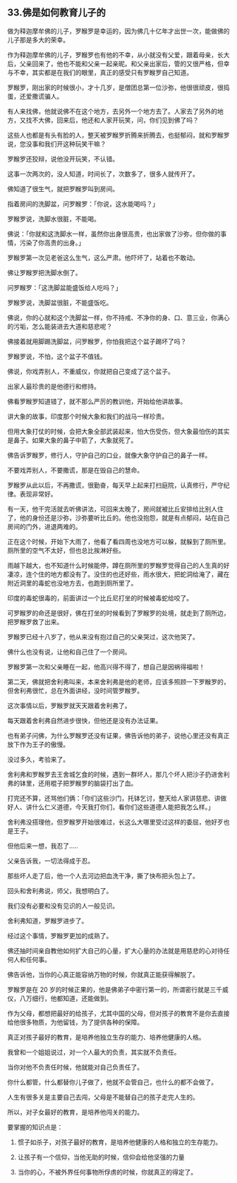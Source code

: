 ## 33.佛是如何教育儿子的
做为释迦摩牟佛的儿子，罗睺罗是幸运的，因为佛几十亿年才出世一次，能做佛的儿子那是多大的荣幸。


作为释迦摩牟佛的儿子，罗睺罗也有他的不幸，从小就没有父爱，跟着母亲，长大后，父亲回来了，他也不能和父亲一起亲昵。和父亲出家后，管的又很严格，但幸与不幸，其实都是在我们的眼里，真正的感受只有罗睺罗自己知道。


罗睺罗，刚出家的时候很小，才十几岁，是僧团总第一位沙弥，他很很顽皮，很捣蛋，还爱撒谎骗人。


有人来找佛，他就说佛不在这个地方，去另外一个地方去了。人家去了另外的地方，又找不大佛，回来后，他还和人家开玩笑，问，你们见到佛了吗？


这些人也都是有头有脸的人，整天被罗睺罗折腾来折腾去，也挺郁闷，就和罗睺罗说，您没事和我们开这种玩笑干嘛？


罗睺罗还狡辩，说他没开玩笑，不认错。


这事一次两次的，没人知道，时间长了，次数多了，很多人就传开了。


佛知道了很生气，就把罗睺罗叫到房间。


指着房间的洗脚盆，问罗睺罗：「你说，这水能喝吗？」


罗睺罗说，洗脚水很脏，不能喝。


佛说：「你就和这洗脚水一样，虽然你出身很高贵，也出家做了沙弥，但你做的事情，污染了你高贵的出身。」


罗睺罗第一次见老爸这么生气，这么严肃。他吓坏了，站着也不敢动。


佛让罗睺罗把洗脚水倒了。


问罗睺罗：「这洗脚盆能盛饭给人吃吗？」


罗睺罗说，洗脚盆很脏，不能盛饭吃。


佛说，你的心就和这个洗脚盆一样，你不持戒、不净你的身、口、意三业，你满心的污垢，怎么能装进去大道和慈悲呢？


佛接着就用脚踢洗脚盆，问罗睺罗，你怕我把这个盆子踢坏了吗？


罗睺罗说，不怕，这个盆子不值钱。


佛说，你戏弄别人，不重威仪，你就把自己变成了这个盆子。


出家人最珍贵的是他德行和修持。


佛看罗睺罗知道错了，就不那么严厉的教训他，开始给他讲故事。


讲大象的故事，印度那个时候大象和我们的战马一样珍贵。


但用大象打仗的时候，会把大象全部武装起来，怕大伤受伤，但大象最怕伤的其实是鼻子。如果大象的鼻子中箭了，大象就死了。


佛告诉罗睺罗，修行人，守护自己的口业，就像大象守护自己的鼻子一样。


不要戏弄别人，不要撒谎，那是在毁自己的慧命。


罗睺罗从此以后，不再撒谎，很勤奋，每天早上起来打扫庭院，认真修行，严守纪律。表现非常好。


有一天，他干完活就去听佛讲法，可回来太晚了，房间就被比丘安排给比别人住了，他的身份还是沙弥，沙弥要听比丘的。他也没抱怨，就是有点郁闷，站在自己房间的门外，进退两难的。


正在这个时候，开始下大雨了，他看了看四周也没地方可以躲，就躲到了厕所里。厕所里的空气不太好，但也总比挨淋好些。


雨越下越大，也不知道什么时候能停，蹲在厕所里的罗睺罗觉得自己的人生真的好凄凉，连个住的地方都没有了。没住的也还好些，雨水很大，把蛇洞给淹了，藏在附近洞里的毒蛇也没地方去，也跑到厕所里了。


印度的毒蛇很毒的，前面讲过一个比丘尼打坐的时候被毒蛇给咬了。


可罗睺罗的命还是很好，佛在打坐的时候看到了罗睺罗的处境，就走到了厕所边，把罗睺罗救了出来。


罗睺罗已经十八岁了，他从来没有抱过自己的父亲哭过，这次他哭了。


佛什么也没有说，让他和自己住了一个房间。


罗睺罗第一次和父亲睡在一起，他高兴得不得了，想自己是因祸得福啦！


第二天，佛就把舍利弗叫来，本来舍利弗是他的老师，应该多照顾一下罗睺罗的，但舍利弗很忙，总在外面讲经，没时间管罗睺罗。


这次事情以后，罗睺罗就天天跟着舍利弗了。


每天跟着舍利弗自然进步很快，但他还是没有办法证果。


也有弟子问佛，为什么罗睺罗还没有证果，佛告诉他的弟子，说他心里还没有真正放下作为王子的傲慢。


没过多久，考验来了。


舍利弗和罗睺罗去王舍城乞食的时候，遇到一群坏人，那几个坏人把沙子扔进舍利弗的钵里，还用棍子把罗睺罗的脑袋打出了血。


打完还不算，还骂他们俩：「你们这些沙门，托钵乞讨，整天给人家讲慈悲、讲做好人、讲什么仁义道德，今天我打你们，看你们这些道德人能把我怎么样。」


舍利弗没搭理他，但罗睺罗开始很难过，长这么大哪里受过这样的委屈，他好歹也是王子。


但他后来一想，我忍了.....


父亲告诉我，一切法得成于忍。


那些坏人走了后，他一个人去河边把血洗干净，撕了快布把头包上了。


回头和舍利弗说，师父，我想明白了。


我们没有必要和没有见识的人一般见识。


舍利弗知道，罗睺罗进步了。


经过这个事情，罗睺罗更加的成熟了。


佛还抽时间亲自教他如何扩大自己的心量，扩大心量的办法就是用慈悲的心对待任何人和任何事。


佛告诉他，当你的心真正能容纳万物的时候，你就真正能获得解脱了。


罗睺罗是在 20 岁的时候正果的，他是佛弟子中密行第一的，所谓密行就是三千威仪，八万细行，他都知道，还能做到。


作为父母，都想把最好的给孩子，尤其中国的父母，但对孩子的教育不是你去直接给他很多物质，为他留钱，为了提供各种的保障。


真正对孩子最好的教育，是培养他独立生存的能力、培养他健康的人格。


我曾和一个姐姐说过，对一个人最大的负责，其实就不负责任。


当你对他不负责任时候，他就能对自己负责任了。


你什么都管，什么都替你儿子做了，他就不会管自己，也什么的都不会做了。


人生有很多关是主要自己去闯，父母是不能替自己的孩子走完人生的。


所以，对子女最好的教育，是培养他闯关的能力。


要掌握的知识点是：


1. 惯子如杀子，对孩子最好的教育，是培养他健康的人格和独立的生存能力。


2. 让孩子有一个信仰，当他无助的时候，信仰会给他坚强的力量


3. 当你的心，不被外界任何事物所俘虏的时候，你就真正的得定了。

